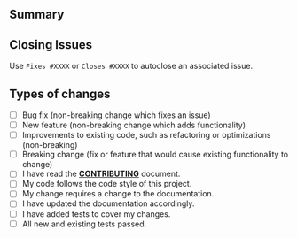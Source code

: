 ## Summary
<!--- Concise summary of changes -->

## Closing Issues
Use `Fixes #XXXX` or `Closes #XXXX` to autoclose an associated issue.

## Types of changes
<!--- What types of changes does your code introduce? Put an `x` in all the boxes that apply: -->
- [ ] Bug fix (non-breaking change which fixes an issue)
- [ ] New feature (non-breaking change which adds functionality)
- [ ] Improvements to existing code, such as refactoring or optimizations (non-breaking)
- [ ] Breaking change (fix or feature that would cause existing functionality to change)
- [ ] I have read the [**CONTRIBUTING**](https://github.com/cicirello/.github/blob/main/CONTRIBUTING.md) document.
- [ ] My code follows the code style of this project.
- [ ] My change requires a change to the documentation.
- [ ] I have updated the documentation accordingly.
- [ ] I have added tests to cover my changes.
- [ ] All new and existing tests passed.
